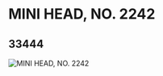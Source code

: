 # MINI HEAD, NO. 2242
## 33444
![MINI HEAD, NO. 2242](https://lc-www-live-s.legocdn.com/media/bricks/5/2/6187138.jpg)